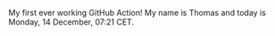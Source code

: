 My first ever working GitHub Action!
My name is Thomas and today is Monday, 14 December, 07:21 CET. 
